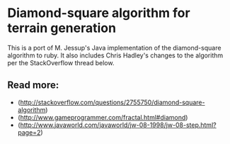 Diamond-square algorithm for terrain generation
===============================================

This is a port of M. Jessup's Java implementation of the diamond-square algorithm to ruby.
It also includes Chris Hadley's changes to the algorithm per the StackOverflow thread below.

Read more:
----------

  * (http://stackoverflow.com/questions/2755750/diamond-square-algorithm)
  * (http://www.gameprogrammer.com/fractal.html#diamond)
  * (http://www.javaworld.com/javaworld/jw-08-1998/jw-08-step.html?page=2)
